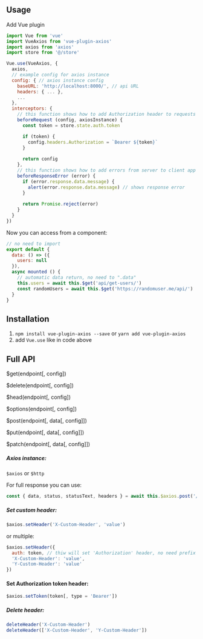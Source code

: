 ## Usage
Add Vue plugin
```js
import Vue from 'vue'
import VueAxios from 'vue-plugin-axios'
import axios from 'axios'
import store from '@/store'

Vue.use(VueAxios, {
  axios, 
  // example config for axios instance
  config: { // axios instance config
    baseURL: 'http://localhost:8000/', // api URL
    headers: { ... },
    ...
  },
  interceptors: {
    // this function shows how to add Authorization header to requests
    beforeRequest (config, axiosInstance) {
      const token = store.state.auth.token

      if (token) {
        config.headers.Authorization = `Bearer ${token}`
      }
      
      return config
    },
    // this function shows how to add errors from server to client app
    beforeResponseError (error) {
      if (error.response.data.message) {
        alert(error.response.data.message) // shows response error
      }
      
      return Promise.reject(error)
    }
  }
})
```
Now you can access from a component: 

```js
// no need to import
export default {
  data: () => ({
    users: null
  }),
  async mounted () {
    // automatic data return, no need to ".data"
    this.users = await this.$get('api/get-users/')
    const randomUsers = await this.$get('https://randomuser.me/api/')
  }
}
```

## Installation

1. `npm install vue-plugin-axios --save` or `yarn add vue-plugin-axios`
2. add `Vue.use` like in code above



## Full API
$get(endpoint[, config])

$delete(endpoint[, config])

$head(endpoint[, config])

$options(endpoint[, config])

$post(endpoint[, data[, config]])

$put(endpoint[, data[, config]])

$patch(endpoint[, data[, config]])

##### Axios instance:
`$axios` or `$http`

For full response you can use:
```js 
const { data, status, statusText, headers } = await this.$axios.post('/api/get-users')
```

##### Set custom header:
```js
$axios.setHeader('X-Custom-Header', 'value')
```
or multiple:
```js
$axios.setHeader({
  auth: token, // thiw will set 'Authorization' header, no need prefix 'Bearer '
  'X-Custom-Header': 'value',
  'Y-Custom-Header': 'value'
})
```

#### Set Authorization token header:
```js 
$axios.setToken(token[, type = 'Bearer'])
```

##### Delete header: 
```js
deleteHeader('X-Custom-Header')
deleteHeader(['X-Custom-Header', 'Y-Custom-Header'])
```
